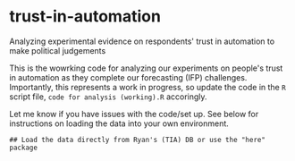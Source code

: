 # trust-in-automation
Analyzing experimental evidence on respondents' trust in automation to make political judgements

This is the wowrking code for analyzing our experiments on people's trust in automation as they complete our forecasting (IFP) challenges. Importantly, this represents a work in progress, so update the code in the `R` script file, `code for analysis (working).R` accoringly.

Let me know if you have issues with the code/set up. See below for instructions on loading the data into your own environment.

```{R }
## Load the data directly from Ryan's (TIA) DB or use the "here" package

```
